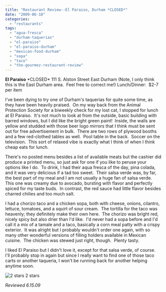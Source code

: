 ```yaml
---
title: "Restaurant Review--El Paraiso, Durham *CLOSED*"
date: "2009-06-18"
categories:
  - "restaurants"
tags:
  - "agua-fresca"
  - "durham-taquerias"
  - "el-paraiso"
  - "el-paraiso-durham"
  - "mexican-food-durham"
  - "sopa"
  - "taco"
  - "the-gourmez-restaurant-review"
---
```


**El Paraiso** \*CLOSED\* 111 S. Alston Street East Durham (Note, I only think this is the East Durham area.  Feel free to correct me!) Lunch/Dinner:  $2-7 per item

I've been dying to try one of Durham's taquerias for quite some time, as they have been heavily praised.  On my way back from the Animal Protection Society for a biweekly check for my lost cat, I stopped for lunch at El Paraiso.  It's not much to look at from the outside, basic building with barred windows, but I did like the bright green paint!  Inside, the walls are yellow and studded with those beer logo mirrors that I think must be sent out for free advertisement in bulk.  There are two rows of plywood booths and a few red-clothed tables as well.  Pool table in the back.  Soccer on the television.  This sort of relaxed vibe is exactly what I think of when I think cheap eats for lunch.

There's no posted menu besides a list of available meats but the cashier did produce a printed menu, so just ask for one if you like to peruse your options like I do.  To drink, I had their aqua fresca of the day, pina colada, and it was very delicious if a tad too sweet.  Their salsa verde was, by far, the best part of my meal and I am not usually a huge fan of salsa verde.  This one was creamy due to avocado, bursting with flavor and perfectly spiced for my taste buds.  In contrast, the red sauce had little flavor besides charred chilies and too much salt.

I had a chorizo taco and a chicken sopa, both with cheese, onions, cilantro, lettuce, tomatoes, and a squirt of sour cream.  The tortilla for the taco was heavenly; they definitely make their own here.  The chorizo was bright red, nicely spicy but also drier than I'd like.  I'd never had a sopa before and I'd call it a mix of a tamale and a taco, basically a corn meal patty with a crispy exterior.  It was alright but I probably wouldn't order one again, with so many other wonderful versions of filling holders available in Mexican cuisine.  The chicken was stewed just right, though.  Plenty tasty.

I liked El Paraiso but I didn't love it, except for that salsa verde, of course.  I'll probably stop in again but since I really want to find one of those taco carts or another taqueria, I won't be running back for another helping anytime soon.




<div class="caption">

![2 stars](http://s3.amazonaws.com/thegourmez-wpmedia/2009/02/rating_chicken11.gif "rating_chicken11") 2 stars</div>


_Reviewed 6.15.09_
